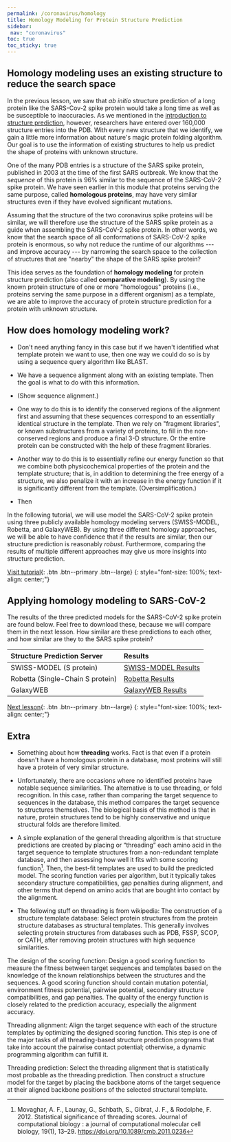 ```yaml
---
permalink: /coronavirus/homology
title: Homology Modeling for Protein Structure Prediction
sidebar:
 nav: "coronavirus"
toc: true
toc_sticky: true
---
```


## Homology modeling uses an existing structure to reduce the search space

In the previous lesson, we saw that *ab initio* structure prediction of a long protein like the SARS-Cov-2 spike protein would take a long time as well as be susceptible to inaccuracies. As we mentioned in the [introduction to structure prediction](structure_intro), however, researchers have entered over 160,000 structure entries into the PDB.  With every new structure that we identify, we gain a little more information about nature's magic protein folding algorithm. Our goal is to use the information of existing structures to help us predict the shape of proteins with unknown structure.

One of the many PDB entries is a structure of the SARS spike protein, published in 2003 at the time of the first SARS outbreak. We know that the *sequence* of this protein is 96% similar to the sequence of the SARS-CoV-2 spike protein. We have seen earlier in this module that proteins serving the same purpose, called **homologous proteins**, may have very similar structures even if they have evolved significant mutations.

Assuming that the structure of the two coronavirus spike proteins will be similar, we will therefore use the structure of the SARS spike protein as a guide when assembling the SARS-CoV-2 spike protein. In other words, we know that the search space of all conformations of SARS-CoV-2 spike protein is enormous, so why not reduce the runtime of our algorithms --- and improve accuracy --- by narrowing the search space to the collection of structures that are "nearby" the shape of the SARS spike protein?

This idea serves as the foundation of **homology modeling** for protein structure prediction (also called **comparative modeling**). By using the known protein structure of one or more "homologous" proteins (i.e., proteins serving the same purpose in a different organism) as a template, we are able to improve the accuracy of protein structure prediction for a protein with unknown structure.

## How does homology modeling work?

* Don't need anything fancy in this case but if we haven't identified what template protein we want to use, then one way we could do so is by using a sequence query algorithm like BLAST.

* We have a sequence alignment along with an existing template. Then the goal is what to do with this information.

* (Show sequence alignment.)

* One way to do this is to identify the conserved regions of the alignment first and assuming that these sequences correspond to an essentially identical structure in the template. Then we rely on "fragment libraries", or known substructures from a variety of proteins, to fill in the non-conserved regions and produce a final 3-D structure. Or the entire protein can be constructed with the help of these fragment libraries.

* Another way to do this is to essentially refine our energy function so that we combine both physicochemical properties of the protein and the template structure; that is, in addition to determining the free energy of a structure, we also penalize it with an increase in the energy function if it is significantly different from the template. (Oversimplification.)

* Then

In the following tutorial, we will use model the SARS-CoV-2 spike protein using three publicly available homology modeling servers (SWISS-MODEL, Robetta, and GalaxyWEB). By using three different homology approaches, we will be able to have confidence that if the results are similar, then our structure prediction is reasonably *robust*. Furthermore, comparing the results of multiple different approaches may give us more insights into structure prediction.

[Visit tutorial](tutorial_homology){: .btn .btn--primary .btn--large}
{: style="font-size: 100%; text-align: center;"}

## Applying homology modeling to SARS-CoV-2

The results of the three predicted models for the SARS-CoV-2 spike protein are found below. Feel free to download these, because we will compare them in the next lesson. How similar are these predictions to each other, and how similar are they to the SARS spike protein?

|Structure Prediction Server|Results|
|:--------------------------|:------|
|SWISS-MODEL (S protein)|[SWISS-MODEL Results](../_pages/coronavirus/files/SWISS_Model.zip)|
|Robetta (Single-Chain S protein)|[Robetta Results](../_pages/coronavirus/files/Robetta_Model.zip)|
|GalaxyWEB|[GalaxyWEB Results](../_pages/coronavirus/files/GalaxyWEB_Models.zip)|

[Next lesson](accuracy){: .btn .btn--primary .btn--large}
{: style="font-size: 100%; text-align: center;"}

## Extra

* Something about how **threading** works. Fact is that even if a protein doesn't have a homologous protein in a database, most proteins will still have a protein of very similar structure.

* Unfortunately, there are occasions where no identified proteins have notable sequence similarities. The alternative is to use threading, or fold recognition. In this case, rather than comparing the target sequence to sequences in the database, this method compares the target sequence to structures themselves. The biological basis of this method is that in nature, protein structures tend to be highly conservative and unique structural folds are therefore limited.

* A simple explanation of the general threading algorithm is that structure predictions are created by placing or “threading” each amino acid in the target sequence to template structures from a non-redundant template database, and then assessing how well it fits with some scoring function[^score]. Then, the best-fit templates are used to build the predicted model. The scoring function varies per algorithm, but it typically takes secondary structure compatibilities, gap penalties during alignment, and other terms that depend on amino acids that are bought into contact by the alignment.

* The following stuff on threading is from wikipedia: The construction of a structure template database: Select protein structures from the protein structure databases as structural templates. This generally involves selecting protein structures from databases such as PDB, FSSP, SCOP, or CATH, after removing protein structures with high sequence similarities.

The design of the scoring function: Design a good scoring function to measure the fitness between target sequences and templates based on the knowledge of the known relationships between the structures and the sequences. A good scoring function should contain mutation potential, environment fitness potential, pairwise potential, secondary structure compatibilities, and gap penalties. The quality of the energy function is closely related to the prediction accuracy, especially the alignment accuracy.

Threading alignment: Align the target sequence with each of the structure templates by optimizing the designed scoring function. This step is one of the major tasks of all threading-based structure prediction programs that take into account the pairwise contact potential; otherwise, a dynamic programming algorithm can fulfill it.

Threading prediction: Select the threading alignment that is statistically most probable as the threading prediction. Then construct a structure model for the target by placing the backbone atoms of the target sequence at their aligned backbone positions of the selected structural template.

[^score]: Movaghar, A. F., Launay, G., Schbath, S., Gibrat, J. F., & Rodolphe, F. 2012. Statistical significance of threading scores. Journal of computational biology : a journal of computational molecular cell biology, 19(1), 13–29. https://doi.org/10.1089/cmb.2011.0236

[^tasser]: Roy, A., Kucukural, A., Zhang, Y. 2010. I-TASSER: a unified platform for automated protein structure and function prediction. Nat Protoc, 5(4), 725-738. https://doi.org/10.1038/nprot.2010.5.
